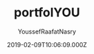 ---
title: portfolYOU
github: https://github.com/YoussefRaafatNasry/portfolYOU
demo: https://youssefraafatnasry.github.io/portfolYOU/
author: YoussefRaafatNasry
ssg:
  - Jekyll
cms:
  - Markdown
date: 2019-02-09T10:06:09.000Z
description: A beautiful portfolio Jekyll theme that works with GitHub Pages.
draft: true
publish_date: '2019-02-09T10:06:09Z'
update_date: '2022-05-22T15:00:19Z'
github_star: 728
github_fork: 433
---